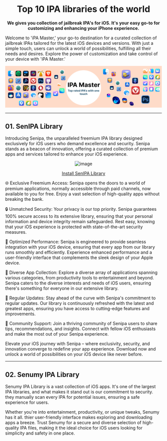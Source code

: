 <h1 align="center">Top 10 IPA libraries of the world</h1>
<p align="center"><strong>We gives you collection of jailbreak IPA's for iOS. It's your easy go-to for customizing and enhancing your iPhone experience.</strong></p>

Welcome to 'iPA Master,' your go-to destination for a curated collection of jailbreak IPAs tailored for the latest iOS devices and versions. With just a simple touch, users can unlock a world of possibilities, fulfilling all their needs and desires. Explore the power of customization and take control of your device with 'iPA Master.'

![image](https://github.com/iPA-Master/ipa-library/blob/main/ipa-master-banner-image.png)

<hr>

<h2>01. SenIPA Library</h2>

Introducing Senipa, the unparalleled freemium IPA library designed exclusively for iOS users who demand excellence and security. Senipa stands as a beacon of innovation, offering a curated collection of premium apps and services tailored to enhance your iOS experience.

<div align="center">


![image](https://github.com/iPA-Master/ipa-library/assets/158279882/e847bf26-8d67-4803-a88c-525f6ca241b1)

<!-- Place this tag where you want the button to render. -->
<a class="github-button" href="https://github.com/iPA-Master/ipa-library/archive/HEAD.zip" data-color-scheme="no-preference: light; light: light; dark: dark;" data-icon="octicon-download" data-size="large" aria-label="Download iPA-Master/ipa-library on GitHub">Install SenIPA Library</a>

</div>


🌐 Exclusive Freemium Access: Senipa opens the doors to a world of premium applications, normally accessible through paid channels, now available to you for free. Enjoy a vast selection of high-quality apps without breaking the bank.

🔒 Unmatched Security: Your privacy is our top priority. Senipa guarantees 100% secure access to its extensive library, ensuring that your personal information and device integrity remain safeguarded. Rest easy, knowing that your iOS experience is protected with state-of-the-art security measures.

🚀 Optimized Performance: Senipa is engineered to provide seamless integration with your iOS device, ensuring that every app from our library runs smoothly and efficiently. Experience enhanced performance and a user-friendly interface that complements the sleek design of your Apple device.

🌈 Diverse App Collection: Explore a diverse array of applications spanning various categories, from productivity tools to entertainment and beyond. Senipa caters to the diverse interests and needs of iOS users, ensuring there's something for everyone in our extensive library.

🔄 Regular Updates: Stay ahead of the curve with Senipa's commitment to regular updates. Our library is continuously refreshed with the latest and greatest apps, ensuring you have access to cutting-edge features and improvements.

👥 Community Support: Join a thriving community of Senipa users to share tips, recommendations, and insights. Connect with fellow iOS enthusiasts and make the most out of your Senipa experience.

Elevate your iOS journey with Senipa – where exclusivity, security, and innovation converge to redefine your app experience. Download now and unlock a world of possibilities on your iOS device like never before.

<hr>

<h2>02. Senumy IPA Library</h2>

Senumy IPA Library is a vast collection of iOS apps. It's one of the largest IPA libraries, and what makes it stand out is our commitment to security. they manually scan every IPA for potential issues, ensuring a safe experience for users.

Whether you're into entertainment, productivity, or unique tweaks, Senumy has it all. thier user-friendly interface makes exploring and downloading apps a breeze. Trust Senumy for a secure and diverse selection of high-quality IPA files, making it the ideal choice for iOS users looking for simplicity and safety in one place.

<!-- Place this tag in your head or just before your close body tag. -->
